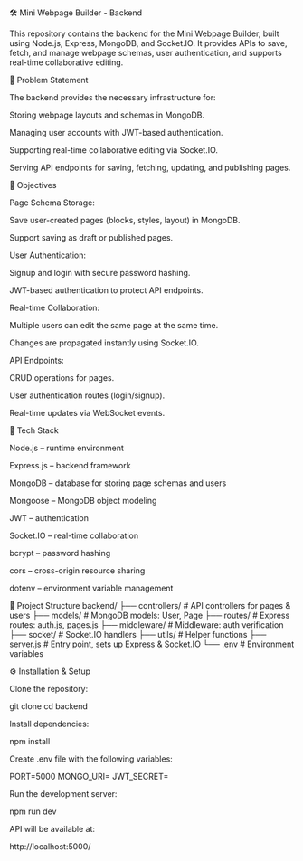 🛠️ Mini Webpage Builder - Backend

This repository contains the backend for the Mini Webpage Builder, built using Node.js, Express, MongoDB, and Socket.IO.
It provides APIs to save, fetch, and manage webpage schemas, user authentication, and supports real-time collaborative editing.

🎯 Problem Statement

The backend provides the necessary infrastructure for:

Storing webpage layouts and schemas in MongoDB.

Managing user accounts with JWT-based authentication.

Supporting real-time collaborative editing via Socket.IO.

Serving API endpoints for saving, fetching, updating, and publishing pages.

🔹 Objectives

Page Schema Storage:

Save user-created pages (blocks, styles, layout) in MongoDB.

Support saving as draft or published pages.

User Authentication:

Signup and login with secure password hashing.

JWT-based authentication to protect API endpoints.

Real-time Collaboration:

Multiple users can edit the same page at the same time.

Changes are propagated instantly using Socket.IO.

API Endpoints:

CRUD operations for pages.

User authentication routes (login/signup).

Real-time updates via WebSocket events.

🔹 Tech Stack

Node.js – runtime environment

Express.js – backend framework

MongoDB – database for storing page schemas and users

Mongoose – MongoDB object modeling

JWT – authentication

Socket.IO – real-time collaboration

bcrypt – password hashing

cors – cross-origin resource sharing

dotenv – environment variable management

📂 Project Structure
backend/
 ├── controllers/      # API controllers for pages & users
 ├── models/           # MongoDB models: User, Page
 ├── routes/           # Express routes: auth.js, pages.js
 ├── middleware/       # Middleware: auth verification
 ├── socket/           # Socket.IO handlers
 ├── utils/            # Helper functions
 ├── server.js         # Entry point, sets up Express & Socket.IO
 └── .env              # Environment variables

⚙️ Installation & Setup

Clone the repository:

git clone <your-backend-repo-link>
cd backend


Install dependencies:

npm install


Create .env file with the following variables:

PORT=5000
MONGO_URI=<your-mongodb-connection-string>
JWT_SECRET=<your-jwt-secret>


Run the development server:

npm run dev


API will be available at:

http://localhost:5000/
